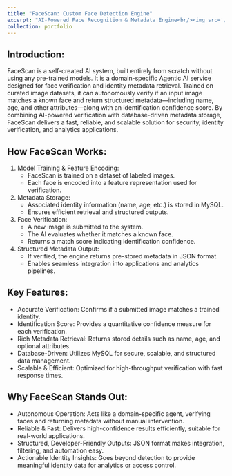 ```yaml
---
title: "FaceScan: Custom Face Detection Engine"
excerpt: "AI-Powered Face Recognition & Metadata Engine<br/><img src='/images/proj-4.png' >"
collection: portfolio
---
```



## Introduction:
FaceScan is a self-created AI system, built entirely from scratch without using any pre-trained models. It is a domain-specific Agentic AI service designed for face verification and identity metadata retrieval. Trained on curated image datasets, it can autonomously verify if an input image matches a known face and return structured metadata—including name, age, and other attributes—along with an identification confidence score. By combining AI-powered verification with database-driven metadata storage, FaceScan delivers a fast, reliable, and scalable solution for security, identity verification, and analytics applications.

## How FaceScan Works:
1. Model Training & Feature Encoding:
    * FaceScan is trained on a dataset of labeled images.
    * Each face is encoded into a feature representation used for verification.
2. Metadata Storage:
    * Associated identity information (name, age, etc.) is stored in MySQL.
    * Ensures efficient retrieval and structured outputs.
3. Face Verification:
    * A new image is submitted to the system.
    * The AI evaluates whether it matches a known face.
    * Returns a match score indicating identification confidence.
4. Structured Metadata Output:
    * If verified, the engine returns pre-stored metadata in JSON format.
    * Enables seamless integration into applications and analytics pipelines.

## Key Features:
* Accurate Verification: Confirms if a submitted image matches a trained identity.
* Identification Score: Provides a quantitative confidence measure for each verification.
* Rich Metadata Retrieval: Returns stored details such as name, age, and optional attributes.
* Database-Driven: Utilizes MySQL for secure, scalable, and structured data management.
* Scalable & Efficient: Optimized for high-throughput verification with fast response times.

## Why FaceScan Stands Out:
* Autonomous Operation: Acts like a domain-specific agent, verifying faces and returning metadata without manual intervention.
* Reliable & Fast: Delivers high-confidence results efficiently, suitable for real-world applications.
* Structured, Developer-Friendly Outputs: JSON format makes integration, filtering, and automation easy.
* Actionable Identity Insights: Goes beyond detection to provide meaningful identity data for analytics or access control.
